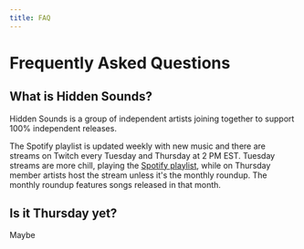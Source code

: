 ```yaml
---
title: FAQ
---
```

# Frequently Asked Questions
## What is Hidden Sounds?
Hidden Sounds is a group of independent artists joining together to support 100% independent releases.

The Spotify playlist is updated weekly with new music and there are streams on Twitch every Tuesday and Thursday at 2 PM EST.
Tuesday streams are more chill, playing the [Spotify playlist](https://open.spotify.com/user/ac7gpdbrhe2wjmigacy65mdls/playlist/2YDWLcBzTpDNQDfcQyy76b?si=DTkN1vapRIyjCesTGgA99g), while on Thursday member artists host the stream unless it's the monthly roundup. The monthly roundup features songs released in that month.

## Is it Thursday yet?
<span id="thursday">Maybe</span>
<script>
    const d = new Date().getDay();
    var text="";
    if(d == 1) text="No, but tomorrow's Tuesday!";
    else if(d == 2) text="No, but it's Tuesday!";
    else if(d == 3) text="Not yet, it's tomorrow!";
    else if(d == 4) text="Yes!";
    else text="No, but Tuesday is "+(d == 0 ? 9-d-7 : 9-d) //Hehe
    +" days away!";
    document.getElementById("thursday").innerText=text;
</script>
